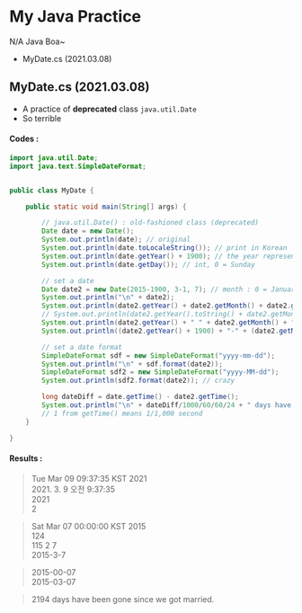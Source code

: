 # My Java Practice
N/A Java Boa~
- MyDate.cs (2021.03.08)


## MyDate.cs (2021.03.08)
- A practice of **deprecated** class `java.util.Date`
- So terrible

#### Codes :
```java
import java.util.Date;
import java.text.SimpleDateFormat;


public class MyDate {

	public static void main(String[] args) {

		// java.util.Date() : old-fashioned class (deprecated)
		Date date = new Date();
		System.out.println(date); // original
		System.out.println(date.toLocaleString()); // print in Korean
		System.out.println(date.getYear() + 1900); // the year represented by this date, minus 1900
		System.out.println(date.getDay()); // int, 0 = Sunday

		// set a date
		Date date2 = new Date(2015-1900, 3-1, 7); // month : 0 = January
		System.out.println("\n" + date2);
		System.out.println(date2.getYear() + date2.getMonth() + date2.getDate()); // int + int + int
		// System.out.println(date2.getYear().toString() + date2.getMonth().toString() + date2.getDate().toString()); // error
		System.out.println(date2.getYear() + " " + date2.getMonth() + " " + date2.getDate());
		System.out.println((date2.getYear() + 1900) + "-" + (date2.getMonth() + 1) + "-" + date2.getDate());

		// set a date format
		SimpleDateFormat sdf = new SimpleDateFormat("yyyy-mm-dd");
		System.out.println("\n" + sdf.format(date2));
		SimpleDateFormat sdf2 = new SimpleDateFormat("yyyy-MM-dd");
		System.out.println(sdf2.format(date2)); // crazy

		long dateDiff = date.getTime() - date2.getTime();
		System.out.println("\n" + dateDiff/1000/60/60/24 + " days have been gone since we got married.");
		// 1 from getTime() means 1/1,000 second
	}

}
```

#### Results :

> Tue Mar 09 09:37:35 KST 2021  
> 2021. 3. 9 오전 9:37:35  
> 2021  
> 2

> Sat Mar 07 00:00:00 KST 2015  
> 124  
> 115 2 7  
> 2015-3-7

> 2015-00-07  
> 2015-03-07

> 2194 days have been gone since we got married.
